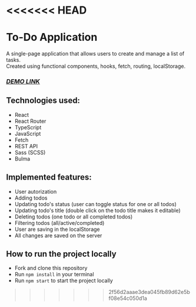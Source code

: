 <<<<<<< HEAD
=======
# To-Do Application

A single-page application that allows users to create and manage a list of tasks.<br />
Created using functional components, hooks, fetch, routing, localStorage.


###  ***[DEMO LINK](https://d-hubych.github.io/react_ToDoApp_with_API/)***

## Technologies used:
- React
- React Router
- TypeScript
- JavaScript
- Fetch
- REST API
- Sass (SCSS)
- Bulma

## Implemented features:
- User autorization
- Adding todos
- Updating todo's status (user can toggle status for one or all todos)
- Updating todo's title (double click on the todo title makes it editable)
- Deleting todos (one todo or all completed todos)
- Filtering todos (all/active/completed)
- User are saving in the localStorage
- All changes are saved on the server

## How to run the project locally
- Fork and clone this repository
- Run `npm install` in your terminal
- Run `npm start` to start the project locally
>>>>>>> 2f56d2aaae3dea045fb89d62e5bf08e54c050d1a

